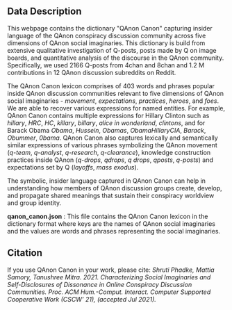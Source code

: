 
## Data Description
This webpage contains the dictionary "QAnon Canon" capturing insider language of the QAnon conspiracy discussion community across five dimensions of QAnon social imaginaries. This dictionary is build from extensive qualitative investigation of Q-posts, posts made by Q on image boards, and quantitative analysis of the discourse in the QAnon community. Specifically, we used 2166 Q-posts from 4chan and 8chan and 1.2 M contributions in 12 QAnon discussion subreddits on Reddit. 

The QAnon Canon lexicon comprises of 403 words and phrases popular inside QAnon discussion communities relevant to five dimensions of QAnon social imaginaries - _movement_, _expectations_, _practices_, _heroes_, and _foes_. We are able to recover various expressions for named entities. For example, QAnon Canon contains multiple expressions for Hillary Clinton such as _hillary_, _HRC_, _HC_, _killary_, _billary_, _alice in wonderland_, _clintons_, and for Barack Obama
_Obama_, _Hussein_, _Obamas_, _ObamaHillaryCIA_, _Barack_, _Obummer_, _0bama_. QAnon Canon also captures lexically and semantically similar expressions of various phrases symbolizing the QAnon movement (_q-team_, _q-analyst_, _q-research_, _q-clearance_), knowledge construction practices inside QAnon (_q-drops_, _qdrops_, _q drops_, _qposts_, _q-posts_) and expectations set by Q (_layoffs_, _mass exodus_).

The symbolic, insider language captured in QAnon Canon can help in understanding how members of QAnon discussion groups create, develop, and propagate shared
meanings that sustain their conspiracy worldview and group identity.

**qanon_canon.json** : This file contains the QAnon Canon lexicon in the dictionary format where keys are the names of QAnon social imaginaries and the values are words and phrases representing the social imaginaries. 

## Citation
If you use QAnon Canon in your work, please cite:
_Shruti Phadke, Mattia Samory, Tanushree Mitra. 2021. Characterizing Social Imaginaries
and Self-Disclosures of Dissonance in Online Conspiracy Discussion Communities. Proc. ACM
Hum.-Comput. Interact. Computer Supported Cooperative Work (CSCW’ 21), (accepted Jul 2021)._
